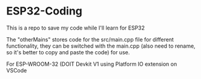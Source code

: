 # ESP32-Coding
This is a repo to save my code while I'll learn for ESP32 

The "otherMains" stores code for the src/main.cpp file for different functionality, they can be switched with the main.cpp (also need to rename, so it's better to copy and paste the code) for use. 

For ESP-WROOM-32 (DOIT Devkit V1 using Platform IO extension on VSCode
